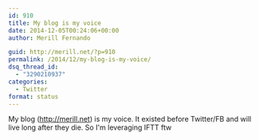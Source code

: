 ```yaml
---
id: 910
title: My blog is my voice
date: 2014-12-05T00:24:06+00:00
author: Merill Fernando

guid: http://merill.net/?p=910
permalink: /2014/12/my-blog-is-my-voice/
dsq_thread_id:
  - "3290210937"
categories:
  - Twitter
format: status
---
```

My blog (<a href="http://merill.net">http://merill.net</a>) is my voice. It existed before Twitter/FB and will live long after they die. So I'm leveraging IFTT ftw